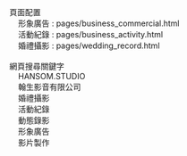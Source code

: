 頁面配置<br>
&nbsp;&nbsp;&nbsp;&nbsp;形象廣告 : pages/business_commercial.html<br>
&nbsp;&nbsp;&nbsp;&nbsp;活動紀錄 : pages/business_activity.html<br>
&nbsp;&nbsp;&nbsp;&nbsp;婚禮攝影 : pages/wedding_record.html<br>
<br>
網頁搜尋關鍵字<br>
&nbsp;&nbsp;&nbsp;&nbsp;HANSOM.STUDIO<br>
&nbsp;&nbsp;&nbsp;&nbsp;翰生影音有限公司<br>
&nbsp;&nbsp;&nbsp;&nbsp;婚禮攝影<br>
&nbsp;&nbsp;&nbsp;&nbsp;活動紀錄<br>
&nbsp;&nbsp;&nbsp;&nbsp;動態錄影<br>
&nbsp;&nbsp;&nbsp;&nbsp;形象廣告<br>
&nbsp;&nbsp;&nbsp;&nbsp;影片製作<br>
